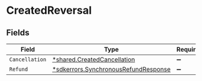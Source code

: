 # CreatedReversal


## Fields

| Field                                                                                              | Type                                                                                               | Required                                                                                           | Description                                                                                        |
| -------------------------------------------------------------------------------------------------- | -------------------------------------------------------------------------------------------------- | -------------------------------------------------------------------------------------------------- | -------------------------------------------------------------------------------------------------- |
| `Cancellation`                                                                                     | [*shared.CreatedCancellation](../../../pkg/models/shared/createdcancellation.md)                   | :heavy_minus_sign:                                                                                 | N/A                                                                                                |
| `Refund`                                                                                           | [*sdkerrors.SynchronousRefundResponse](../../../pkg/models/sdkerrors/synchronousrefundresponse.md) | :heavy_minus_sign:                                                                                 | N/A                                                                                                |